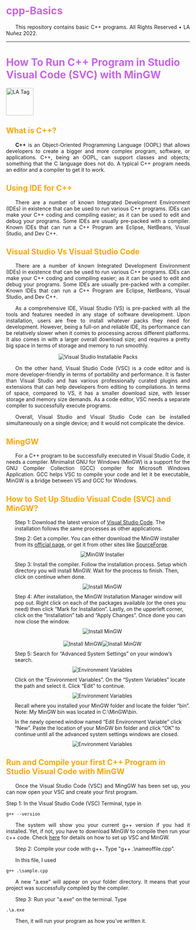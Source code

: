 # cpp-Basics
This repository contains basic C++ programs. All Rights Reserved • LA Nuñez 2022.
<hr>
<head>
    <style>
        h1{
            color: #CA64EA
        }
        h2{
            color: #FAA705
        }
        p{
            text-align: justify;
            text-indent: 5%
        }
        li{
            margin-top: 10px;
            margin-bottom: 10px;
        }
    </style>
</head>

<h1>How To Run C++ Program in Studio Visual Code (SVC) with MinGW</h1>
<div>
<img src=".\.image\LA-Tag2.png" alt="LA Tag" height="75">
</div>


<h2>What is C++?</h2>

<p> <b>C++</b> is an Object-Oriented Programming Language (OOPL) that allows developers to create a  bigger and more complex program, software, or applications. C++, being an OOPL, can support classes and objects; something that the C language does not do. A typical C++ program needs an editor and a compiler to get it to work.  </p>

<div>
<h2>Using IDE for C++</h2>

<p> There are a number of known Integrated Development Environment (IDEs) in existence that can be used to run various C++ programs. IDEs can make your C++ coding and compiling easier; as it can be used to edit and debug your programs. Some IDEs are usually pre-packed with a compiler. Known IDEs that can run a C++ Program are Eclipse, NetBeans, Visual Studio, and Dev C++. 
 </p>
</div>


<div>
<h2>Visual Studio Vs Visual Studio Code</h2>

<p> There are a number of known Integrated Development Environment (IDEs) in existence that can be used to run various C++ programs. IDEs can make your C++ coding and compiling easier; as it can be used to edit and debug your programs. Some IDEs are usually pre-packed with a compiler. Known IDEs that can run a C++ Program are Eclipse, NetBeans, Visual Studio, and Dev C++. 
 </p>

<p> As a comprehensive IDE, Visual Studio (VS) is pre-packed with all the tools and features needed in any stage of software development. Upon installation, users are free to install whatever packs they need for development. However,  being a full-on and reliable IDE, its performance can be relatively slower when it comes to processing across different platforms. It also comes in with a larger overall download size; and requires a pretty big space in terms of storage and memory to run smoothly.
 </p>

<div style="display:flex; justify-content:center">
<img src=".\.image\VisualStudio-packs.png" alt="Visual Studio Installable Packs">
</div>

<p> On the other hand, Visual Studio Code (VSC) is a code editor and is more developer-friendly in terms of portability and performance. It is faster than Visual Studio and has various professionally curated plugins and extensions that can help developers from editing to compilations. In terms of space, compared to VS, it has a smaller download size, with lesser storage and memory size demands. As a code editor, VSC needs a separate compiler to successfully execute programs.
 </p>

<p> Overall, Visual Studio and Visual Studio Code can be installed simultaneously on a single device; and it would not complicate the device. 
 </p>

</div>

<div>
<h2>MingGW</h2>
<p>For a C++ program to be successfully executed in Visual Studio Code, it needs a compiler. Minimalist GNU for Windows (MinGW) is a support for the GNU Compiler Collection (GCC) compiler for Microsoft Windows Application. GCC helps VSC to compile your code and let it be executable, MinGW is a bridge between VS and GCC for Windows.</p>
</div>


<div id="how-to-install">
<h2>How to Set Up Studio Visual Code (SVC) and MinGW?</h2>
   <ul style="list-style-type:none;">
      <li>Step 1: Download the latest version of <a href="https://code.visualstudio.com/download">Visual Studio Code</a>. The installation follows the same processes as other applications.</li>
      <li>Step 2: Get a compiler. You can either download the MinGW installer from its <a href="https://www.mingw-w64.org">official page</a>, or get it from other sites like <a href="https://sourceforge.net/projects/mingw/">SourceForge</a>.</li>
        <div style="display:flex; justify-content:center">
        <img src=".\.image\Step2-Download.png" alt="MinGW Installer">
        </div>
      <li>Step 3: Install the compiler. Follow the installation process. Setup which directory you will install MinGW. Wait for the process to finish. Then, click on continue when done.</li>
        <div style="display:flex; justify-content:center">
        <img src=".\.image\Step3-Install MinGW.png" alt="Install MinGW">
        </div>
        <li>Step 4: After installation, the MinGW Installation Manager window will pop out. Right click on each of the packages available (or the ones you need) then click “Mark for Installation”. Lastly, on the upperleft corner, click on the “Installation” tab and “Apply Changes”. Once done you can now close the window. </li>
        <div style="display:flex; justify-content:center">
        <img src=".\.image\Step4-MinGW Installation Manager.png" alt="Install MinGW">
        </div><br>
        <div style="display:flex; justify-content:center">
        <img src=".\.image\Step4 - Mark for Installation.png" alt="Install MinGW"> <img src=".\.image\img.png" alt="Install MinGW">
        </div>
        <li>Step 5: Search for “Advanced System Settings” on your window’s search.</li>
        <div style="display:flex; justify-content:center">
        <img src=".\.image\Step5-WindowsSearch.png" alt="Environment Variables">
        </div>
        <li>Click on the “Environment Variables”. On the “System Variables” locate the path and select it. Click “Edit” to continue.</li>
        <div style="display:flex; justify-content:center">
        <img src=".\.image\Step 5 - Set1.png" alt="Environment Variables">
        </div>
        <li>Recall where you installed your MinGW folder and locate the folder “bin”. Note: My MinGW bin was located in C:\MinGW\bin.</li>
        <li>In the newly opened window named “Edit Environment Variable” click “New”. Paste the location of your MinGW bin folder and click “OK” to continue until all the advanced system settings windows are closed.</li>
        <div style="display:flex; justify-content:center">
        <img src=".\.image\Step 5 - Set2.png" alt="Environment Variables">
        </div> </ul>
</div>

<div>
<h2>Run and Compile your first C++ Program in Studio Visual Code with MinGW</h2>
<p>Once the Visual Studio Code (VSC) and MingGW has been set up, you can now open your VSC and create your first program. 
</p>
</div>  
Step 1: In the Visual Studio Code (VSC) Terminal, type in 

~~~
g++ --version
~~~
 
The system will show you your current g++ version if you had it installed. Yet, if not, you have to download MinGW to compile then run your c++ code. Check <a href="how-to-install"> here</a> for details on how to set up VSC and MinGW.

Step 2: Compile your code with g++. Type "g++ .\nameoffile.cpp". 

In this file, I used

~~~
g++ .\sample.cpp
~~~

A new "a.exe" will appear on your folder directory. It means that your project was successfully compiled by the compiler.  

Step 3: Run your "a.exe" on the terminal. Type 
~~~
.\a.exe
~~~
Then, it will run your program as how you've written it.
